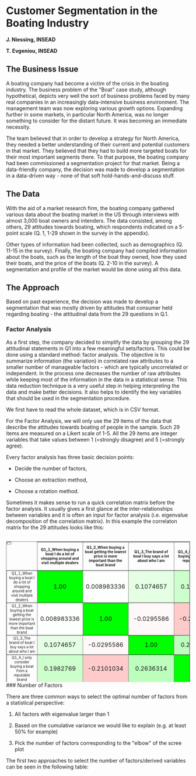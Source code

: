 <link rel="stylesheet" href="http://netdna.bootstrapcdn.com/bootstrap/3.0.3/css/bootstrap.min.css">
<style type="text/css"> body {padding: 10px 30px 10px 30px;} table,th, td {text-align: center;}</style>
<style>
td.tableRow
{
text-align:center;
}
</style>


Customer Segmentation in the Boating Industry
========================================================

**J. Niessing, INSEAD**

**T. Evgeniou, INSEAD**


The Business Issue
---------------------------------------------------------

A boating company had become a victim of the crisis in the boating industry. The business problem of the "Boat" case study, although hypothetical, depicts very well the sort of business problems faced by many real companies in an increasingly data-intensive business environment. The management team was now exploring various growth options. Expanding further in some markets, in particular North America, was no longer something to consider for the distant future. It was becoming an immediate necessity. 

The team believed that in order to develop a strategy for North America, they needed a better understanding of their current and potential customers in that market. They believed that they had to build more targeted boats for their most important segments there. To that purpose, the boating company had been commissioned a segmentation project for that market. Being a data-friendly company, the decision was made to develop a segmentation in a data-driven way - none of that soft hold-hands-and-discuss stuff. 


The Data
--------------------------------------------

With the aid of a market research firm, the boating company gathered various data about the boating market in the US through interviews with almost 3,000 boat owners and intenders. The data consisted, among others, 29 attitudes towards boating, which respondents indicated on a 5-point scale (Q. 1, 1-29 shown in the survey in the appendix).

Other types of information had been collected, such as demographics (Q. 11-15 in the survey). Finally, the boating company had compiled information about the boats, such as the length of the boat they owned, how they used their boats, and the price of the boats (Q. 2-10 in the survey). A segmentation and profile of the market would be done using all this data. 

The Approach
--------------------------------------------

Based on past experience, the decision was made to develop a segmentation that was mostly driven by attitudes that consumer held regarding boating - the attitudinal data from the 29 questions in Q.1.

### Factor Analysis

As a first step, the company decided to simplify the data by grouping the 29 attitudinal statements in Q1 into a few meaningful sets/factors. This could be done using a standard method: factor analysis. The objective is to summarize information (the variation) in correlated raw attributes to a smaller number of manageable factors - which are typically uncorrelated or independent. In the process one decreases the number of raw attributes while keeping most of the information in the data in a statistical sense. This data reduction technique is a very useful step in helping interpreting the data and make better decisions. It also helps to identify the key variables that should be used in the segmentation procedure. 

We first have to read the whole dataset, which is in CSV format.

For the Factor Analysis, we will only use the 29 items of the data that describe the attitudes towards boating of people in the sample. Such 29 items are measured on a Likert scale of 1-5. All the 29 items are integer variables that take values between 1 (=strongly disagree) and 5 (=strongly agree).

Every factor analysis has three basic decision points:  

- Decide the number of factors, 

- Choose an extraction method, 

- Choose a rotation method.  


Sometimes it makes sense to run a quick correlation matrix before the factor analysis. It usually gives a first glance at the inter-relationships between variables and it is often an input for factor analysis (i.e. eigenvalue decomposition of the correlation matrix). In this example the correlaton matrix for the 29 attitudes looks like this: 

<style>
.wrapper{


width: 100%;

overflow-x: scroll;

}
.wrapper1{

height:400px;
overflow-y: scroll;
}
th.wrapper{
display:block;
}

</style>




<div class="wrapper wrapper1 th.display">

<table border="1" class="data table table-bordered table-condensed">
  <thead class="thead" style="font-size:10px;">
    <tr>
      <th style="position:fixed;"></th>
      <th>Q1_1_When buying a boat  I do a lot of shopping around and visit multiple dealers</th>
      <th>Q1_2_When buying a boat  getting the lowest price is more important than the boat brand</th>
      <th>Q1_3_The brand of boat I buy says a lot about who I am</th>
      <th>Q1_4_I only consider buying a boat from a reputable brand</th>
      <th>Q1_5_I am willing to pay a premium for a brand with a reputation for high quality</th>
      <th>Q1_6_Owning a boat is a way of rewarding myself for my hard work</th>
      <th>Q1_7_Owning a boat gives me a sense of achievement</th>
      <th>Q1_8_When buying a boat  functionality is more important than style</th>
      <th>Q1_9_I see my boat as a status symbol</th>
      <th>Q1_10_When buying a boat  I rely more on expert opinion than my own  e g  consumer reports  salespeople </th>
      <th>Q1_11_I tend to perform minor boat repairs and maintenance on my own</th>
      <th>Q1_12_When it comes to boating  I tend to prefer a basic boat with little to no frills</th>
      <th>Q1_13_When buying a boat  I tend to buy the latest and greatest</th>
      <th>Q1_14_When buying accessories for my boat  I tend to buy the latest and greatest</th>
      <th>Q1_15_I am serious about the technology on my boat</th>
      <th>Q1_16_People tend to come to me for advice about boating</th>
      <th>Q1_17_I consider myself more knowledgeable about boating than the rest of my boating peers</th>
      <th>Q1_18_Boating gives me a feeling of adventure</th>
      <th>Q1_19_Boating allows me to experience nature</th>
      <th>Q1_20_When not on my boat  I often find myself doing boating related activities</th>
      <th>Q1_21_Boating helps me escape from everyday life and relax</th>
      <th>Q1_22_Boating helps me stay active</th>
      <th>Q1_23_Boating allows me to excel in the sports that I am passionate about   e g  fishing  racing  water sports </th>
      <th>Q1_24_Boating gives me an outlet to socialize with family and or friends</th>
      <th>Q1_25_Being in charge of my boat is very important to me</th>
      <th>Q1_26_Having a powerful boat is what is most important to me</th>
      <th>Q1_27_Boating is the number one thing I do with my spare time</th>
      <th>Q1_28_Boating is my true passion in life</th>
      <th>Q1_29_Boating is one of many things I do in my spare time</th>
    </tr>
  </thead>
  <tbody>
    <tr>
      <td align="center" style="font-size:10px;">Q1_1_When buying a boat  I do a lot of shopping around and visit multiple dealers</td>
      <td align="right" style="background-color: rgb(0,255,0)">1.00</td>
      <td align="right" style="background-color: rgb(253,255,253)">0.008983336</td>
      <td align="right" style="background-color: rgb(228,255,228)">0.1074657</td>
      <td align="right" style="background-color: rgb(205,255,205)">0.1982769</td>
      <td align="right" style="background-color: rgb(209,255,209)">0.1835384</td>
      <td align="right" style="background-color: rgb(187,255,187)">0.2677592</td>
      <td align="right" style="background-color: rgb(208,255,208)">0.1846069</td>
      <td align="right" style="background-color: rgb(233,255,233)">0.08861377</td>
      <td align="right" style="background-color: rgb(236,255,236)">0.07780153</td>
      <td align="right" style="background-color: rgb(228,255,228)">0.1071152</td>
      <td align="right" style="background-color: rgb(218,255,218)">0.1448968</td>
      <td align="right" style="background-color: rgb(255,242,242)">-0.05305449</td>
      <td align="right" style="background-color: rgb(224,255,224)">0.1225231</td>
      <td align="right" style="background-color: rgb(210,255,210)">0.1785</td>
      <td align="right" style="background-color: rgb(189,255,189)">0.2610791</td>
      <td align="right" style="background-color: rgb(215,255,215)">0.1571813</td>
      <td align="right" style="background-color: rgb(218,255,218)">0.1478382</td>
      <td align="right" style="background-color: rgb(191,255,191)">0.2532779</td>
      <td align="right" style="background-color: rgb(185,255,185)">0.2739737</td>
      <td align="right" style="background-color: rgb(206,255,206)">0.1941126</td>
      <td align="right" style="background-color: rgb(195,255,195)">0.2352835</td>
      <td align="right" style="background-color: rgb(196,255,196)">0.2314947</td>
      <td align="right" style="background-color: rgb(207,255,207)">0.1875854</td>
      <td align="right" style="background-color: rgb(202,255,202)">0.2091071</td>
      <td align="right" style="background-color: rgb(197,255,197)">0.2270835</td>
      <td align="right" style="background-color: rgb(229,255,229)">0.1037838</td>
      <td align="right" style="background-color: rgb(223,255,223)">0.1268492</td>
      <td align="right" style="background-color: rgb(210,255,210)">0.1760324</td>
      <td align="right" style="background-color: rgb(204,255,204)">0.2016025</td>
    </tr>
    <tr>
      <td align="center" style="font-size:10px;">Q1_2_When buying a boat  getting the lowest price is more important than the boat brand</td>
      <td align="right" style="background-color: rgb(253,255,253)">0.008983336</td>
      <td align="right" style="background-color: rgb(0,255,0)">1.00</td>
      <td align="right" style="background-color: rgb(255,248,248)">-0.0295586</td>
      <td align="right" style="background-color: rgb(255,202,202)">-0.2101034</td>
      <td align="right" style="background-color: rgb(255,203,203)">-0.2058222</td>
      <td align="right" style="background-color: rgb(255,246,246)">-0.03726964</td>
      <td align="right" style="background-color: rgb(250,255,250)">0.02025272</td>
      <td align="right" style="background-color: rgb(205,255,205)">0.196743</td>
      <td align="right" style="background-color: rgb(233,255,233)">0.08721974</td>
      <td align="right" style="background-color: rgb(215,255,215)">0.1582789</td>
      <td align="right" style="background-color: rgb(245,255,245)">0.04284929</td>
      <td align="right" style="background-color: rgb(161,255,161)">0.3702303</td>
      <td align="right" style="background-color: rgb(254,255,254)">0.006216449</td>
      <td align="right" style="background-color: rgb(255,248,248)">-0.03047899</td>
      <td align="right" style="background-color: rgb(255,236,236)">-0.07768844</td>
      <td align="right" style="background-color: rgb(255,252,252)">-0.01528283</td>
      <td align="right" style="background-color: rgb(246,255,246)">0.03891559</td>
      <td align="right" style="background-color: rgb(255,246,246)">-0.0377051</td>
      <td align="right" style="background-color: rgb(255,246,246)">-0.03631476</td>
      <td align="right" style="background-color: rgb(242,255,242)">0.05335306</td>
      <td align="right" style="background-color: rgb(255,230,230)">-0.09945353</td>
      <td align="right" style="background-color: rgb(255,236,236)">-0.07644686</td>
      <td align="right" style="background-color: rgb(255,255,255)">0.002846742</td>
      <td align="right" style="background-color: rgb(255,236,236)">-0.07550207</td>
      <td align="right" style="background-color: rgb(253,255,253)">0.008885516</td>
      <td align="right" style="background-color: rgb(237,255,237)">0.0737951</td>
      <td align="right" style="background-color: rgb(244,255,244)">0.04546034</td>
      <td align="right" style="background-color: rgb(251,255,251)">0.01601573</td>
      <td align="right" style="background-color: rgb(255,248,248)">-0.02895487</td>
    </tr>
    <tr>
      <td align="center" style="font-size:10px;">Q1_3_The brand of boat I buy says a lot about who I am</td>
      <td align="right" style="background-color: rgb(228,255,228)">0.1074657</td>
      <td align="right" style="background-color: rgb(255,248,248)">-0.0295586</td>
      <td align="right" style="background-color: rgb(0,255,0)">1.00</td>
      <td align="right" style="background-color: rgb(188,255,188)">0.2636314</td>
      <td align="right" style="background-color: rgb(153,255,153)">0.3996899</td>
      <td align="right" style="background-color: rgb(168,255,168)">0.3400978</td>
      <td align="right" style="background-color: rgb(142,255,142)">0.443638</td>
      <td align="right" style="background-color: rgb(255,242,242)">-0.05102428</td>
      <td align="right" style="background-color: rgb(107,255,107)">0.578913</td>
      <td align="right" style="background-color: rgb(221,255,221)">0.1356028</td>
      <td align="right" style="background-color: rgb(231,255,231)">0.09649344</td>
      <td align="right" style="background-color: rgb(255,233,233)">-0.08892755</td>
      <td align="right" style="background-color: rgb(131,255,131)">0.4845101</td>
      <td align="right" style="background-color: rgb(137,255,137)">0.4615334</td>
      <td align="right" style="background-color: rgb(159,255,159)">0.3762223</td>
      <td align="right" style="background-color: rgb(156,255,156)">0.3871884</td>
      <td align="right" style="background-color: rgb(158,255,158)">0.3790491</td>
      <td align="right" style="background-color: rgb(195,255,195)">0.2379419</td>
      <td align="right" style="background-color: rgb(219,255,219)">0.1413975</td>
      <td align="right" style="background-color: rgb(157,255,157)">0.3855504</td>
      <td align="right" style="background-color: rgb(209,255,209)">0.1819674</td>
      <td align="right" style="background-color: rgb(183,255,183)">0.281364</td>
      <td align="right" style="background-color: rgb(169,255,169)">0.3395666</td>
      <td align="right" style="background-color: rgb(197,255,197)">0.2276743</td>
      <td align="right" style="background-color: rgb(164,255,164)">0.3580322</td>
      <td align="right" style="background-color: rgb(135,255,135)">0.4710066</td>
      <td align="right" style="background-color: rgb(153,255,153)">0.4008411</td>
      <td align="right" style="background-color: rgb(147,255,147)">0.4252522</td>
      <td align="right" style="background-color: rgb(213,255,213)">0.1659069</td>
    </tr>
    <tr>
      <td align="center" style="font-size:10px;">Q1_4_I only consider buying a boat from a reputable brand</td>
      <td align="right" style="background-color: rgb(205,255,205)">0.1982769</td>
      <td align="right" style="background-color: rgb(255,202,202)">-0.2101034</td>
      <td align="right" style="background-color: rgb(188,255,188)">0.2636314</td>
      <td align="right" style="background-color: rgb(0,255,0)">1.00</td>
      <td align="right" style="background-color: rgb(162,255,162)">0.3666674</td>
      <td align="right" style="background-color: rgb(204,255,204)">0.2015499</td>
      <td align="right" style="background-color: rgb(211,255,211)">0.1753396</td>
      <td align="right" style="background-color: rgb(255,255,255)">0.003763867</td>
      <td align="right" style="background-color: rgb(213,255,213)">0.1676266</td>
      <td align="right" style="background-color: rgb(230,255,230)">0.1000801</td>
      <td align="right" style="background-color: rgb(240,255,240)">0.05880257</td>
      <td align="right" style="background-color: rgb(255,215,215)">-0.1598127</td>
      <td align="right" style="background-color: rgb(186,255,186)">0.2726845</td>
      <td align="right" style="background-color: rgb(180,255,180)">0.2941087</td>
      <td align="right" style="background-color: rgb(180,255,180)">0.2961264</td>
      <td align="right" style="background-color: rgb(209,255,209)">0.1820797</td>
      <td align="right" style="background-color: rgb(211,255,211)">0.1748554</td>
      <td align="right" style="background-color: rgb(208,255,208)">0.1845094</td>
      <td align="right" style="background-color: rgb(208,255,208)">0.1854829</td>
      <td align="right" style="background-color: rgb(209,255,209)">0.1832706</td>
      <td align="right" style="background-color: rgb(209,255,209)">0.1830434</td>
      <td align="right" style="background-color: rgb(196,255,196)">0.2335025</td>
      <td align="right" style="background-color: rgb(213,255,213)">0.1642283</td>
      <td align="right" style="background-color: rgb(197,255,197)">0.2291016</td>
      <td align="right" style="background-color: rgb(200,255,200)">0.2180119</td>
      <td align="right" style="background-color: rgb(206,255,206)">0.1922681</td>
      <td align="right" style="background-color: rgb(213,255,213)">0.1650017</td>
      <td align="right" style="background-color: rgb(201,255,201)">0.2124064</td>
      <td align="right" style="background-color: rgb(208,255,208)">0.1865064</td>
    </tr>
    <tr>
      <td align="center" style="font-size:10px;">Q1_5_I am willing to pay a premium for a brand with a reputation for high quality</td>
      <td align="right" style="background-color: rgb(209,255,209)">0.1835384</td>
      <td align="right" style="background-color: rgb(255,203,203)">-0.2058222</td>
      <td align="right" style="background-color: rgb(153,255,153)">0.3996899</td>
      <td align="right" style="background-color: rgb(162,255,162)">0.3666674</td>
      <td align="right" style="background-color: rgb(0,255,0)">1.00</td>
      <td align="right" style="background-color: rgb(181,255,181)">0.2929145</td>
      <td align="right" style="background-color: rgb(182,255,182)">0.2854438</td>
      <td align="right" style="background-color: rgb(255,247,247)">-0.03321855</td>
      <td align="right" style="background-color: rgb(171,255,171)">0.3286888</td>
      <td align="right" style="background-color: rgb(221,255,221)">0.135732</td>
      <td align="right" style="background-color: rgb(238,255,238)">0.06922647</td>
      <td align="right" style="background-color: rgb(255,211,211)">-0.172454</td>
      <td align="right" style="background-color: rgb(140,255,140)">0.4503552</td>
      <td align="right" style="background-color: rgb(138,255,138)">0.4599086</td>
      <td align="right" style="background-color: rgb(149,255,149)">0.4176032</td>
      <td align="right" style="background-color: rgb(165,255,165)">0.3552757</td>
      <td align="right" style="background-color: rgb(174,255,174)">0.3183953</td>
      <td align="right" style="background-color: rgb(196,255,196)">0.2341611</td>
      <td align="right" style="background-color: rgb(208,255,208)">0.1842438</td>
      <td align="right" style="background-color: rgb(173,255,173)">0.322899</td>
      <td align="right" style="background-color: rgb(208,255,208)">0.1872704</td>
      <td align="right" style="background-color: rgb(185,255,185)">0.2737216</td>
      <td align="right" style="background-color: rgb(180,255,180)">0.2934292</td>
      <td align="right" style="background-color: rgb(192,255,192)">0.249245</td>
      <td align="right" style="background-color: rgb(181,255,181)">0.2902679</td>
      <td align="right" style="background-color: rgb(169,255,169)">0.3372278</td>
      <td align="right" style="background-color: rgb(180,255,180)">0.2940066</td>
      <td align="right" style="background-color: rgb(172,255,172)">0.3250107</td>
      <td align="right" style="background-color: rgb(210,255,210)">0.1778252</td>
    </tr>
    <tr>
      <td align="center" style="font-size:10px;">Q1_6_Owning a boat is a way of rewarding myself for my hard work</td>
      <td align="right" style="background-color: rgb(187,255,187)">0.2677592</td>
      <td align="right" style="background-color: rgb(255,246,246)">-0.03726964</td>
      <td align="right" style="background-color: rgb(168,255,168)">0.3400978</td>
      <td align="right" style="background-color: rgb(204,255,204)">0.2015499</td>
      <td align="right" style="background-color: rgb(181,255,181)">0.2929145</td>
      <td align="right" style="background-color: rgb(0,255,0)">1.00</td>
      <td align="right" style="background-color: rgb(116,255,116)">0.5459713</td>
      <td align="right" style="background-color: rgb(245,255,245)">0.04035715</td>
      <td align="right" style="background-color: rgb(166,255,166)">0.3489418</td>
      <td align="right" style="background-color: rgb(224,255,224)">0.1245463</td>
      <td align="right" style="background-color: rgb(218,255,218)">0.1461497</td>
      <td align="right" style="background-color: rgb(255,226,226)">-0.1154492</td>
      <td align="right" style="background-color: rgb(182,255,182)">0.2856959</td>
      <td align="right" style="background-color: rgb(175,255,175)">0.3137982</td>
      <td align="right" style="background-color: rgb(175,255,175)">0.314295</td>
      <td align="right" style="background-color: rgb(186,255,186)">0.2717595</td>
      <td align="right" style="background-color: rgb(195,255,195)">0.2361925</td>
      <td align="right" style="background-color: rgb(143,255,143)">0.4375378</td>
      <td align="right" style="background-color: rgb(164,255,164)">0.35552</td>
      <td align="right" style="background-color: rgb(165,255,165)">0.3540081</td>
      <td align="right" style="background-color: rgb(147,255,147)">0.4242353</td>
      <td align="right" style="background-color: rgb(151,255,151)">0.4088023</td>
      <td align="right" style="background-color: rgb(174,255,174)">0.3179028</td>
      <td align="right" style="background-color: rgb(162,255,162)">0.366991</td>
      <td align="right" style="background-color: rgb(148,255,148)">0.4200361</td>
      <td align="right" style="background-color: rgb(177,255,177)">0.3073585</td>
      <td align="right" style="background-color: rgb(167,255,167)">0.3446675</td>
      <td align="right" style="background-color: rgb(155,255,155)">0.3924007</td>
      <td align="right" style="background-color: rgb(186,255,186)">0.2714557</td>
    </tr>
    <tr>
      <td align="center" style="font-size:10px;">Q1_7_Owning a boat gives me a sense of achievement</td>
      <td align="right" style="background-color: rgb(208,255,208)">0.1846069</td>
      <td align="right" style="background-color: rgb(250,255,250)">0.02025272</td>
      <td align="right" style="background-color: rgb(142,255,142)">0.443638</td>
      <td align="right" style="background-color: rgb(211,255,211)">0.1753396</td>
      <td align="right" style="background-color: rgb(182,255,182)">0.2854438</td>
      <td align="right" style="background-color: rgb(116,255,116)">0.5459713</td>
      <td align="right" style="background-color: rgb(0,255,0)">1.00</td>
      <td align="right" style="background-color: rgb(255,254,254)">-0.005650749</td>
      <td align="right" style="background-color: rgb(130,255,130)">0.4907995</td>
      <td align="right" style="background-color: rgb(224,255,224)">0.1216784</td>
      <td align="right" style="background-color: rgb(226,255,226)">0.1151871</td>
      <td align="right" style="background-color: rgb(255,228,228)">-0.109083</td>
      <td align="right" style="background-color: rgb(166,255,166)">0.3489323</td>
      <td align="right" style="background-color: rgb(163,255,163)">0.3619325</td>
      <td align="right" style="background-color: rgb(167,255,167)">0.3448759</td>
      <td align="right" style="background-color: rgb(176,255,176)">0.309052</td>
      <td align="right" style="background-color: rgb(182,255,182)">0.2852205</td>
      <td align="right" style="background-color: rgb(153,255,153)">0.4009004</td>
      <td align="right" style="background-color: rgb(183,255,183)">0.2815365</td>
      <td align="right" style="background-color: rgb(163,255,163)">0.363264</td>
      <td align="right" style="background-color: rgb(172,255,172)">0.3273714</td>
      <td align="right" style="background-color: rgb(156,255,156)">0.3901573</td>
      <td align="right" style="background-color: rgb(178,255,178)">0.3044174</td>
      <td align="right" style="background-color: rgb(170,255,170)">0.3327883</td>
      <td align="right" style="background-color: rgb(148,255,148)">0.4194157</td>
      <td align="right" style="background-color: rgb(157,255,157)">0.3864856</td>
      <td align="right" style="background-color: rgb(161,255,161)">0.370631</td>
      <td align="right" style="background-color: rgb(153,255,153)">0.3993589</td>
      <td align="right" style="background-color: rgb(194,255,194)">0.2405801</td>
    </tr>
    <tr>
      <td align="center" style="font-size:10px;">Q1_8_When buying a boat  functionality is more important than style</td>
      <td align="right" style="background-color: rgb(233,255,233)">0.08861377</td>
      <td align="right" style="background-color: rgb(205,255,205)">0.196743</td>
      <td align="right" style="background-color: rgb(255,242,242)">-0.05102428</td>
      <td align="right" style="background-color: rgb(255,255,255)">0.003763867</td>
      <td align="right" style="background-color: rgb(255,247,247)">-0.03321855</td>
      <td align="right" style="background-color: rgb(245,255,245)">0.04035715</td>
      <td align="right" style="background-color: rgb(255,254,254)">-0.005650749</td>
      <td align="right" style="background-color: rgb(0,255,0)">1.00</td>
      <td align="right" style="background-color: rgb(255,232,232)">-0.09187996</td>
      <td align="right" style="background-color: rgb(234,255,234)">0.08512243</td>
      <td align="right" style="background-color: rgb(219,255,219)">0.142578</td>
      <td align="right" style="background-color: rgb(195,255,195)">0.2353861</td>
      <td align="right" style="background-color: rgb(255,243,243)">-0.04788385</td>
      <td align="right" style="background-color: rgb(255,250,250)">-0.02173115</td>
      <td align="right" style="background-color: rgb(240,255,240)">0.06131853</td>
      <td align="right" style="background-color: rgb(250,255,250)">0.02284145</td>
      <td align="right" style="background-color: rgb(243,255,243)">0.04813343</td>
      <td align="right" style="background-color: rgb(237,255,237)">0.07380629</td>
      <td align="right" style="background-color: rgb(231,255,231)">0.09497647</td>
      <td align="right" style="background-color: rgb(244,255,244)">0.04331111</td>
      <td align="right" style="background-color: rgb(239,255,239)">0.06314187</td>
      <td align="right" style="background-color: rgb(242,255,242)">0.05411788</td>
      <td align="right" style="background-color: rgb(230,255,230)">0.09931021</td>
      <td align="right" style="background-color: rgb(251,255,251)">0.01860354</td>
      <td align="right" style="background-color: rgb(230,255,230)">0.09905621</td>
      <td align="right" style="background-color: rgb(255,244,244)">-0.04453738</td>
      <td align="right" style="background-color: rgb(248,255,248)">0.02919826</td>
      <td align="right" style="background-color: rgb(244,255,244)">0.04578701</td>
      <td align="right" style="background-color: rgb(231,255,231)">0.09731618</td>
    </tr>
    <tr>
      <td align="center" style="font-size:10px;">Q1_9_I see my boat as a status symbol</td>
      <td align="right" style="background-color: rgb(236,255,236)">0.07780153</td>
      <td align="right" style="background-color: rgb(233,255,233)">0.08721974</td>
      <td align="right" style="background-color: rgb(107,255,107)">0.578913</td>
      <td align="right" style="background-color: rgb(213,255,213)">0.1676266</td>
      <td align="right" style="background-color: rgb(171,255,171)">0.3286888</td>
      <td align="right" style="background-color: rgb(166,255,166)">0.3489418</td>
      <td align="right" style="background-color: rgb(130,255,130)">0.4907995</td>
      <td align="right" style="background-color: rgb(255,232,232)">-0.09187996</td>
      <td align="right" style="background-color: rgb(0,255,0)">1.00</td>
      <td align="right" style="background-color: rgb(219,255,219)">0.1430428</td>
      <td align="right" style="background-color: rgb(240,255,240)">0.05986664</td>
      <td align="right" style="background-color: rgb(255,244,244)">-0.04385902</td>
      <td align="right" style="background-color: rgb(133,255,133)">0.4801163</td>
      <td align="right" style="background-color: rgb(146,255,146)">0.4267455</td>
      <td align="right" style="background-color: rgb(170,255,170)">0.3327023</td>
      <td align="right" style="background-color: rgb(156,255,156)">0.389195</td>
      <td align="right" style="background-color: rgb(162,255,162)">0.3656044</td>
      <td align="right" style="background-color: rgb(200,255,200)">0.218012</td>
      <td align="right" style="background-color: rgb(236,255,236)">0.07439851</td>
      <td align="right" style="background-color: rgb(162,255,162)">0.3659377</td>
      <td align="right" style="background-color: rgb(219,255,219)">0.1435208</td>
      <td align="right" style="background-color: rgb(196,255,196)">0.232465</td>
      <td align="right" style="background-color: rgb(182,255,182)">0.2886866</td>
      <td align="right" style="background-color: rgb(197,255,197)">0.2304275</td>
      <td align="right" style="background-color: rgb(174,255,174)">0.3190602</td>
      <td align="right" style="background-color: rgb(127,255,127)">0.5026779</td>
      <td align="right" style="background-color: rgb(153,255,153)">0.3996665</td>
      <td align="right" style="background-color: rgb(152,255,152)">0.40248</td>
      <td align="right" style="background-color: rgb(226,255,226)">0.1146627</td>
    </tr>
    <tr>
      <td align="center" style="font-size:10px;">Q1_10_When buying a boat  I rely more on expert opinion than my own  e g  consumer reports  salespeople </td>
      <td align="right" style="background-color: rgb(228,255,228)">0.1071152</td>
      <td align="right" style="background-color: rgb(215,255,215)">0.1582789</td>
      <td align="right" style="background-color: rgb(221,255,221)">0.1356028</td>
      <td align="right" style="background-color: rgb(230,255,230)">0.1000801</td>
      <td align="right" style="background-color: rgb(221,255,221)">0.135732</td>
      <td align="right" style="background-color: rgb(224,255,224)">0.1245463</td>
      <td align="right" style="background-color: rgb(224,255,224)">0.1216784</td>
      <td align="right" style="background-color: rgb(234,255,234)">0.08512243</td>
      <td align="right" style="background-color: rgb(219,255,219)">0.1430428</td>
      <td align="right" style="background-color: rgb(0,255,0)">1.00</td>
      <td align="right" style="background-color: rgb(255,233,233)">-0.08855422</td>
      <td align="right" style="background-color: rgb(224,255,224)">0.1223091</td>
      <td align="right" style="background-color: rgb(214,255,214)">0.1614156</td>
      <td align="right" style="background-color: rgb(229,255,229)">0.1051007</td>
      <td align="right" style="background-color: rgb(227,255,227)">0.1111225</td>
      <td align="right" style="background-color: rgb(255,248,248)">-0.03011578</td>
      <td align="right" style="background-color: rgb(255,248,248)">-0.02844251</td>
      <td align="right" style="background-color: rgb(220,255,220)">0.1406122</td>
      <td align="right" style="background-color: rgb(231,255,231)">0.09458814</td>
      <td align="right" style="background-color: rgb(231,255,231)">0.09627565</td>
      <td align="right" style="background-color: rgb(236,255,236)">0.07687198</td>
      <td align="right" style="background-color: rgb(232,255,232)">0.09113168</td>
      <td align="right" style="background-color: rgb(238,255,238)">0.06954759</td>
      <td align="right" style="background-color: rgb(222,255,222)">0.131241</td>
      <td align="right" style="background-color: rgb(236,255,236)">0.07601007</td>
      <td align="right" style="background-color: rgb(221,255,221)">0.1348247</td>
      <td align="right" style="background-color: rgb(236,255,236)">0.07710982</td>
      <td align="right" style="background-color: rgb(238,255,238)">0.06921813</td>
      <td align="right" style="background-color: rgb(242,255,242)">0.05107339</td>
    </tr>
    <tr>
      <td align="center" style="font-size:10px;">Q1_11_I tend to perform minor boat repairs and maintenance on my own</td>
      <td align="right" style="background-color: rgb(218,255,218)">0.1448968</td>
      <td align="right" style="background-color: rgb(245,255,245)">0.04284929</td>
      <td align="right" style="background-color: rgb(231,255,231)">0.09649344</td>
      <td align="right" style="background-color: rgb(240,255,240)">0.05880257</td>
      <td align="right" style="background-color: rgb(238,255,238)">0.06922647</td>
      <td align="right" style="background-color: rgb(218,255,218)">0.1461497</td>
      <td align="right" style="background-color: rgb(226,255,226)">0.1151871</td>
      <td align="right" style="background-color: rgb(219,255,219)">0.142578</td>
      <td align="right" style="background-color: rgb(240,255,240)">0.05986664</td>
      <td align="right" style="background-color: rgb(255,233,233)">-0.08855422</td>
      <td align="right" style="background-color: rgb(0,255,0)">1.00</td>
      <td align="right" style="background-color: rgb(233,255,233)">0.08747504</td>
      <td align="right" style="background-color: rgb(235,255,235)">0.07991006</td>
      <td align="right" style="background-color: rgb(221,255,221)">0.1345263</td>
      <td align="right" style="background-color: rgb(203,255,203)">0.2049692</td>
      <td align="right" style="background-color: rgb(174,255,174)">0.3192129</td>
      <td align="right" style="background-color: rgb(177,255,177)">0.3079996</td>
      <td align="right" style="background-color: rgb(227,255,227)">0.1119335</td>
      <td align="right" style="background-color: rgb(224,255,224)">0.1233462</td>
      <td align="right" style="background-color: rgb(192,255,192)">0.2499986</td>
      <td align="right" style="background-color: rgb(222,255,222)">0.1291384</td>
      <td align="right" style="background-color: rgb(212,255,212)">0.1700732</td>
      <td align="right" style="background-color: rgb(206,255,206)">0.1920789</td>
      <td align="right" style="background-color: rgb(236,255,236)">0.07730115</td>
      <td align="right" style="background-color: rgb(192,255,192)">0.2488671</td>
      <td align="right" style="background-color: rgb(231,255,231)">0.09385587</td>
      <td align="right" style="background-color: rgb(215,255,215)">0.1570309</td>
      <td align="right" style="background-color: rgb(209,255,209)">0.1829313</td>
      <td align="right" style="background-color: rgb(213,255,213)">0.1659397</td>
    </tr>
    <tr>
      <td align="center" style="font-size:10px;">Q1_12_When it comes to boating  I tend to prefer a basic boat with little to no frills</td>
      <td align="right" style="background-color: rgb(255,242,242)">-0.05305449</td>
      <td align="right" style="background-color: rgb(161,255,161)">0.3702303</td>
      <td align="right" style="background-color: rgb(255,233,233)">-0.08892755</td>
      <td align="right" style="background-color: rgb(255,215,215)">-0.1598127</td>
      <td align="right" style="background-color: rgb(255,211,211)">-0.172454</td>
      <td align="right" style="background-color: rgb(255,226,226)">-0.1154492</td>
      <td align="right" style="background-color: rgb(255,228,228)">-0.109083</td>
      <td align="right" style="background-color: rgb(195,255,195)">0.2353861</td>
      <td align="right" style="background-color: rgb(255,244,244)">-0.04385902</td>
      <td align="right" style="background-color: rgb(224,255,224)">0.1223091</td>
      <td align="right" style="background-color: rgb(233,255,233)">0.08747504</td>
      <td align="right" style="background-color: rgb(0,255,0)">1.00</td>
      <td align="right" style="background-color: rgb(255,227,227)">-0.1131149</td>
      <td align="right" style="background-color: rgb(255,213,213)">-0.1652464</td>
      <td align="right" style="background-color: rgb(255,213,213)">-0.1676933</td>
      <td align="right" style="background-color: rgb(255,250,250)">-0.02315599</td>
      <td align="right" style="background-color: rgb(251,255,251)">0.01641069</td>
      <td align="right" style="background-color: rgb(255,225,225)">-0.1193673</td>
      <td align="right" style="background-color: rgb(255,232,232)">-0.09364463</td>
      <td align="right" style="background-color: rgb(253,255,253)">0.008689379</td>
      <td align="right" style="background-color: rgb(255,212,212)">-0.1682108</td>
      <td align="right" style="background-color: rgb(255,226,226)">-0.1143665</td>
      <td align="right" style="background-color: rgb(255,247,247)">-0.03204645</td>
      <td align="right" style="background-color: rgb(255,212,212)">-0.1692707</td>
      <td align="right" style="background-color: rgb(255,241,241)">-0.05469794</td>
      <td align="right" style="background-color: rgb(255,239,239)">-0.06385817</td>
      <td align="right" style="background-color: rgb(255,255,255)">0.002133147</td>
      <td align="right" style="background-color: rgb(255,253,253)">-0.009516218</td>
      <td align="right" style="background-color: rgb(255,246,246)">-0.03548626</td>
    </tr>
    <tr>
      <td align="center" style="font-size:10px;">Q1_13_When buying a boat  I tend to buy the latest and greatest</td>
      <td align="right" style="background-color: rgb(224,255,224)">0.1225231</td>
      <td align="right" style="background-color: rgb(254,255,254)">0.006216449</td>
      <td align="right" style="background-color: rgb(131,255,131)">0.4845101</td>
      <td align="right" style="background-color: rgb(186,255,186)">0.2726845</td>
      <td align="right" style="background-color: rgb(140,255,140)">0.4503552</td>
      <td align="right" style="background-color: rgb(182,255,182)">0.2856959</td>
      <td align="right" style="background-color: rgb(166,255,166)">0.3489323</td>
      <td align="right" style="background-color: rgb(255,243,243)">-0.04788385</td>
      <td align="right" style="background-color: rgb(133,255,133)">0.4801163</td>
      <td align="right" style="background-color: rgb(214,255,214)">0.1614156</td>
      <td align="right" style="background-color: rgb(235,255,235)">0.07991006</td>
      <td align="right" style="background-color: rgb(255,227,227)">-0.1131149</td>
      <td align="right" style="background-color: rgb(0,255,0)">1.00</td>
      <td align="right" style="background-color: rgb(92,255,92)">0.638152</td>
      <td align="right" style="background-color: rgb(138,255,138)">0.4576596</td>
      <td align="right" style="background-color: rgb(146,255,146)">0.4270921</td>
      <td align="right" style="background-color: rgb(146,255,146)">0.4258769</td>
      <td align="right" style="background-color: rgb(203,255,203)">0.2035355</td>
      <td align="right" style="background-color: rgb(227,255,227)">0.1110694</td>
      <td align="right" style="background-color: rgb(156,255,156)">0.386806</td>
      <td align="right" style="background-color: rgb(221,255,221)">0.1354077</td>
      <td align="right" style="background-color: rgb(197,255,197)">0.2301104</td>
      <td align="right" style="background-color: rgb(174,255,174)">0.31869</td>
      <td align="right" style="background-color: rgb(205,255,205)">0.1963388</td>
      <td align="right" style="background-color: rgb(173,255,173)">0.3234327</td>
      <td align="right" style="background-color: rgb(132,255,132)">0.4809972</td>
      <td align="right" style="background-color: rgb(154,255,154)">0.3981403</td>
      <td align="right" style="background-color: rgb(152,255,152)">0.4040972</td>
      <td align="right" style="background-color: rgb(207,255,207)">0.19034</td>
    </tr>
    <tr>
      <td align="center" style="font-size:10px;">Q1_14_When buying accessories for my boat  I tend to buy the latest and greatest</td>
      <td align="right" style="background-color: rgb(210,255,210)">0.1785</td>
      <td align="right" style="background-color: rgb(255,248,248)">-0.03047899</td>
      <td align="right" style="background-color: rgb(137,255,137)">0.4615334</td>
      <td align="right" style="background-color: rgb(180,255,180)">0.2941087</td>
      <td align="right" style="background-color: rgb(138,255,138)">0.4599086</td>
      <td align="right" style="background-color: rgb(175,255,175)">0.3137982</td>
      <td align="right" style="background-color: rgb(163,255,163)">0.3619325</td>
      <td align="right" style="background-color: rgb(255,250,250)">-0.02173115</td>
      <td align="right" style="background-color: rgb(146,255,146)">0.4267455</td>
      <td align="right" style="background-color: rgb(229,255,229)">0.1051007</td>
      <td align="right" style="background-color: rgb(221,255,221)">0.1345263</td>
      <td align="right" style="background-color: rgb(255,213,213)">-0.1652464</td>
      <td align="right" style="background-color: rgb(92,255,92)">0.638152</td>
      <td align="right" style="background-color: rgb(0,255,0)">1.00</td>
      <td align="right" style="background-color: rgb(128,255,128)">0.499926</td>
      <td align="right" style="background-color: rgb(146,255,146)">0.4272475</td>
      <td align="right" style="background-color: rgb(154,255,154)">0.3976384</td>
      <td align="right" style="background-color: rgb(192,255,192)">0.2493042</td>
      <td align="right" style="background-color: rgb(210,255,210)">0.1773178</td>
      <td align="right" style="background-color: rgb(151,255,151)">0.4065287</td>
      <td align="right" style="background-color: rgb(202,255,202)">0.2082177</td>
      <td align="right" style="background-color: rgb(183,255,183)">0.2851539</td>
      <td align="right" style="background-color: rgb(164,255,164)">0.3564865</td>
      <td align="right" style="background-color: rgb(202,255,202)">0.2089843</td>
      <td align="right" style="background-color: rgb(165,255,165)">0.3532649</td>
      <td align="right" style="background-color: rgb(136,255,136)">0.4649381</td>
      <td align="right" style="background-color: rgb(155,255,155)">0.3933706</td>
      <td align="right" style="background-color: rgb(152,255,152)">0.4048601</td>
      <td align="right" style="background-color: rgb(202,255,202)">0.2109205</td>
    </tr>
    <tr>
      <td align="center" style="font-size:10px;">Q1_15_I am serious about the technology on my boat</td>
      <td align="right" style="background-color: rgb(189,255,189)">0.2610791</td>
      <td align="right" style="background-color: rgb(255,236,236)">-0.07768844</td>
      <td align="right" style="background-color: rgb(159,255,159)">0.3762223</td>
      <td align="right" style="background-color: rgb(180,255,180)">0.2961264</td>
      <td align="right" style="background-color: rgb(149,255,149)">0.4176032</td>
      <td align="right" style="background-color: rgb(175,255,175)">0.314295</td>
      <td align="right" style="background-color: rgb(167,255,167)">0.3448759</td>
      <td align="right" style="background-color: rgb(240,255,240)">0.06131853</td>
      <td align="right" style="background-color: rgb(170,255,170)">0.3327023</td>
      <td align="right" style="background-color: rgb(227,255,227)">0.1111225</td>
      <td align="right" style="background-color: rgb(203,255,203)">0.2049692</td>
      <td align="right" style="background-color: rgb(255,213,213)">-0.1676933</td>
      <td align="right" style="background-color: rgb(138,255,138)">0.4576596</td>
      <td align="right" style="background-color: rgb(128,255,128)">0.499926</td>
      <td align="right" style="background-color: rgb(0,255,0)">1.00</td>
      <td align="right" style="background-color: rgb(150,255,150)">0.4117403</td>
      <td align="right" style="background-color: rgb(155,255,155)">0.3943083</td>
      <td align="right" style="background-color: rgb(174,255,174)">0.3164233</td>
      <td align="right" style="background-color: rgb(188,255,188)">0.2634045</td>
      <td align="right" style="background-color: rgb(151,255,151)">0.4069517</td>
      <td align="right" style="background-color: rgb(202,255,202)">0.2100431</td>
      <td align="right" style="background-color: rgb(172,255,172)">0.3263548</td>
      <td align="right" style="background-color: rgb(165,255,165)">0.3529761</td>
      <td align="right" style="background-color: rgb(188,255,188)">0.2655171</td>
      <td align="right" style="background-color: rgb(146,255,146)">0.4280453</td>
      <td align="right" style="background-color: rgb(160,255,160)">0.3732072</td>
      <td align="right" style="background-color: rgb(166,255,166)">0.3503511</td>
      <td align="right" style="background-color: rgb(159,255,159)">0.3783582</td>
      <td align="right" style="background-color: rgb(193,255,193)">0.2449105</td>
    </tr>
    <tr>
      <td align="center" style="font-size:10px;">Q1_16_People tend to come to me for advice about boating</td>
      <td align="right" style="background-color: rgb(215,255,215)">0.1571813</td>
      <td align="right" style="background-color: rgb(255,252,252)">-0.01528283</td>
      <td align="right" style="background-color: rgb(156,255,156)">0.3871884</td>
      <td align="right" style="background-color: rgb(209,255,209)">0.1820797</td>
      <td align="right" style="background-color: rgb(165,255,165)">0.3552757</td>
      <td align="right" style="background-color: rgb(186,255,186)">0.2717595</td>
      <td align="right" style="background-color: rgb(176,255,176)">0.309052</td>
      <td align="right" style="background-color: rgb(250,255,250)">0.02284145</td>
      <td align="right" style="background-color: rgb(156,255,156)">0.389195</td>
      <td align="right" style="background-color: rgb(255,248,248)">-0.03011578</td>
      <td align="right" style="background-color: rgb(174,255,174)">0.3192129</td>
      <td align="right" style="background-color: rgb(255,250,250)">-0.02315599</td>
      <td align="right" style="background-color: rgb(146,255,146)">0.4270921</td>
      <td align="right" style="background-color: rgb(146,255,146)">0.4272475</td>
      <td align="right" style="background-color: rgb(150,255,150)">0.4117403</td>
      <td align="right" style="background-color: rgb(0,255,0)">1.00</td>
      <td align="right" style="background-color: rgb(94,255,94)">0.6314321</td>
      <td align="right" style="background-color: rgb(204,255,204)">0.202915</td>
      <td align="right" style="background-color: rgb(220,255,220)">0.1379903</td>
      <td align="right" style="background-color: rgb(122,255,122)">0.5215532</td>
      <td align="right" style="background-color: rgb(215,255,215)">0.1584056</td>
      <td align="right" style="background-color: rgb(179,255,179)">0.300045</td>
      <td align="right" style="background-color: rgb(153,255,153)">0.3996333</td>
      <td align="right" style="background-color: rgb(206,255,206)">0.1941001</td>
      <td align="right" style="background-color: rgb(157,255,157)">0.3857702</td>
      <td align="right" style="background-color: rgb(153,255,153)">0.4020004</td>
      <td align="right" style="background-color: rgb(134,255,134)">0.4758203</td>
      <td align="right" style="background-color: rgb(128,255,128)">0.4964176</td>
      <td align="right" style="background-color: rgb(204,255,204)">0.2019936</td>
    </tr>
    <tr>
      <td align="center" style="font-size:10px;">Q1_17_I consider myself more knowledgeable about boating than the rest of my boating peers</td>
      <td align="right" style="background-color: rgb(218,255,218)">0.1478382</td>
      <td align="right" style="background-color: rgb(246,255,246)">0.03891559</td>
      <td align="right" style="background-color: rgb(158,255,158)">0.3790491</td>
      <td align="right" style="background-color: rgb(211,255,211)">0.1748554</td>
      <td align="right" style="background-color: rgb(174,255,174)">0.3183953</td>
      <td align="right" style="background-color: rgb(195,255,195)">0.2361925</td>
      <td align="right" style="background-color: rgb(182,255,182)">0.2852205</td>
      <td align="right" style="background-color: rgb(243,255,243)">0.04813343</td>
      <td align="right" style="background-color: rgb(162,255,162)">0.3656044</td>
      <td align="right" style="background-color: rgb(255,248,248)">-0.02844251</td>
      <td align="right" style="background-color: rgb(177,255,177)">0.3079996</td>
      <td align="right" style="background-color: rgb(251,255,251)">0.01641069</td>
      <td align="right" style="background-color: rgb(146,255,146)">0.4258769</td>
      <td align="right" style="background-color: rgb(154,255,154)">0.3976384</td>
      <td align="right" style="background-color: rgb(155,255,155)">0.3943083</td>
      <td align="right" style="background-color: rgb(94,255,94)">0.6314321</td>
      <td align="right" style="background-color: rgb(0,255,0)">1.00</td>
      <td align="right" style="background-color: rgb(212,255,212)">0.1709395</td>
      <td align="right" style="background-color: rgb(224,255,224)">0.1219496</td>
      <td align="right" style="background-color: rgb(141,255,141)">0.4455985</td>
      <td align="right" style="background-color: rgb(223,255,223)">0.1255432</td>
      <td align="right" style="background-color: rgb(189,255,189)">0.2584398</td>
      <td align="right" style="background-color: rgb(163,255,163)">0.3631356</td>
      <td align="right" style="background-color: rgb(217,255,217)">0.1485959</td>
      <td align="right" style="background-color: rgb(163,255,163)">0.3624441</td>
      <td align="right" style="background-color: rgb(154,255,154)">0.398115</td>
      <td align="right" style="background-color: rgb(143,255,143)">0.4378608</td>
      <td align="right" style="background-color: rgb(137,255,137)">0.4624776</td>
      <td align="right" style="background-color: rgb(202,255,202)">0.2094042</td>
    </tr>
    <tr>
      <td align="center" style="font-size:10px;">Q1_18_Boating gives me a feeling of adventure</td>
      <td align="right" style="background-color: rgb(191,255,191)">0.2532779</td>
      <td align="right" style="background-color: rgb(255,246,246)">-0.0377051</td>
      <td align="right" style="background-color: rgb(195,255,195)">0.2379419</td>
      <td align="right" style="background-color: rgb(208,255,208)">0.1845094</td>
      <td align="right" style="background-color: rgb(196,255,196)">0.2341611</td>
      <td align="right" style="background-color: rgb(143,255,143)">0.4375378</td>
      <td align="right" style="background-color: rgb(153,255,153)">0.4009004</td>
      <td align="right" style="background-color: rgb(237,255,237)">0.07380629</td>
      <td align="right" style="background-color: rgb(200,255,200)">0.218012</td>
      <td align="right" style="background-color: rgb(220,255,220)">0.1406122</td>
      <td align="right" style="background-color: rgb(227,255,227)">0.1119335</td>
      <td align="right" style="background-color: rgb(255,225,225)">-0.1193673</td>
      <td align="right" style="background-color: rgb(203,255,203)">0.2035355</td>
      <td align="right" style="background-color: rgb(192,255,192)">0.2493042</td>
      <td align="right" style="background-color: rgb(174,255,174)">0.3164233</td>
      <td align="right" style="background-color: rgb(204,255,204)">0.202915</td>
      <td align="right" style="background-color: rgb(212,255,212)">0.1709395</td>
      <td align="right" style="background-color: rgb(0,255,0)">1.00</td>
      <td align="right" style="background-color: rgb(131,255,131)">0.487302</td>
      <td align="right" style="background-color: rgb(184,255,184)">0.2810539</td>
      <td align="right" style="background-color: rgb(134,255,134)">0.4727972</td>
      <td align="right" style="background-color: rgb(144,255,144)">0.4370254</td>
      <td align="right" style="background-color: rgb(181,255,181)">0.2902856</td>
      <td align="right" style="background-color: rgb(147,255,147)">0.4227029</td>
      <td align="right" style="background-color: rgb(160,255,160)">0.3722258</td>
      <td align="right" style="background-color: rgb(194,255,194)">0.2385513</td>
      <td align="right" style="background-color: rgb(192,255,192)">0.2466674</td>
      <td align="right" style="background-color: rgb(175,255,175)">0.3127664</td>
      <td align="right" style="background-color: rgb(179,255,179)">0.2991944</td>
    </tr>
    <tr>
      <td align="center" style="font-size:10px;">Q1_19_Boating allows me to experience nature</td>
      <td align="right" style="background-color: rgb(185,255,185)">0.2739737</td>
      <td align="right" style="background-color: rgb(255,246,246)">-0.03631476</td>
      <td align="right" style="background-color: rgb(219,255,219)">0.1413975</td>
      <td align="right" style="background-color: rgb(208,255,208)">0.1854829</td>
      <td align="right" style="background-color: rgb(208,255,208)">0.1842438</td>
      <td align="right" style="background-color: rgb(164,255,164)">0.35552</td>
      <td align="right" style="background-color: rgb(183,255,183)">0.2815365</td>
      <td align="right" style="background-color: rgb(231,255,231)">0.09497647</td>
      <td align="right" style="background-color: rgb(236,255,236)">0.07439851</td>
      <td align="right" style="background-color: rgb(231,255,231)">0.09458814</td>
      <td align="right" style="background-color: rgb(224,255,224)">0.1233462</td>
      <td align="right" style="background-color: rgb(255,232,232)">-0.09364463</td>
      <td align="right" style="background-color: rgb(227,255,227)">0.1110694</td>
      <td align="right" style="background-color: rgb(210,255,210)">0.1773178</td>
      <td align="right" style="background-color: rgb(188,255,188)">0.2634045</td>
      <td align="right" style="background-color: rgb(220,255,220)">0.1379903</td>
      <td align="right" style="background-color: rgb(224,255,224)">0.1219496</td>
      <td align="right" style="background-color: rgb(131,255,131)">0.487302</td>
      <td align="right" style="background-color: rgb(0,255,0)">1.00</td>
      <td align="right" style="background-color: rgb(201,255,201)">0.2130091</td>
      <td align="right" style="background-color: rgb(143,255,143)">0.4400385</td>
      <td align="right" style="background-color: rgb(158,255,158)">0.3800002</td>
      <td align="right" style="background-color: rgb(193,255,193)">0.2436489</td>
      <td align="right" style="background-color: rgb(162,255,162)">0.3658044</td>
      <td align="right" style="background-color: rgb(173,255,173)">0.3238644</td>
      <td align="right" style="background-color: rgb(220,255,220)">0.1393575</td>
      <td align="right" style="background-color: rgb(211,255,211)">0.1756306</td>
      <td align="right" style="background-color: rgb(196,255,196)">0.2319771</td>
      <td align="right" style="background-color: rgb(184,255,184)">0.2788318</td>
    </tr>
    <tr>
      <td align="center" style="font-size:10px;">Q1_20_When not on my boat  I often find myself doing boating related activities</td>
      <td align="right" style="background-color: rgb(206,255,206)">0.1941126</td>
      <td align="right" style="background-color: rgb(242,255,242)">0.05335306</td>
      <td align="right" style="background-color: rgb(157,255,157)">0.3855504</td>
      <td align="right" style="background-color: rgb(209,255,209)">0.1832706</td>
      <td align="right" style="background-color: rgb(173,255,173)">0.322899</td>
      <td align="right" style="background-color: rgb(165,255,165)">0.3540081</td>
      <td align="right" style="background-color: rgb(163,255,163)">0.363264</td>
      <td align="right" style="background-color: rgb(244,255,244)">0.04331111</td>
      <td align="right" style="background-color: rgb(162,255,162)">0.3659377</td>
      <td align="right" style="background-color: rgb(231,255,231)">0.09627565</td>
      <td align="right" style="background-color: rgb(192,255,192)">0.2499986</td>
      <td align="right" style="background-color: rgb(253,255,253)">0.008689379</td>
      <td align="right" style="background-color: rgb(156,255,156)">0.386806</td>
      <td align="right" style="background-color: rgb(151,255,151)">0.4065287</td>
      <td align="right" style="background-color: rgb(151,255,151)">0.4069517</td>
      <td align="right" style="background-color: rgb(122,255,122)">0.5215532</td>
      <td align="right" style="background-color: rgb(141,255,141)">0.4455985</td>
      <td align="right" style="background-color: rgb(184,255,184)">0.2810539</td>
      <td align="right" style="background-color: rgb(201,255,201)">0.2130091</td>
      <td align="right" style="background-color: rgb(0,255,0)">1.00</td>
      <td align="right" style="background-color: rgb(198,255,198)">0.2257927</td>
      <td align="right" style="background-color: rgb(170,255,170)">0.3346061</td>
      <td align="right" style="background-color: rgb(152,255,152)">0.4045244</td>
      <td align="right" style="background-color: rgb(195,255,195)">0.2375164</td>
      <td align="right" style="background-color: rgb(152,255,152)">0.4056079</td>
      <td align="right" style="background-color: rgb(152,255,152)">0.403381</td>
      <td align="right" style="background-color: rgb(127,255,127)">0.5032943</td>
      <td align="right" style="background-color: rgb(122,255,122)">0.5202893</td>
      <td align="right" style="background-color: rgb(192,255,192)">0.2472896</td>
    </tr>
    <tr>
      <td align="center" style="font-size:10px;">Q1_21_Boating helps me escape from everyday life and relax</td>
      <td align="right" style="background-color: rgb(195,255,195)">0.2352835</td>
      <td align="right" style="background-color: rgb(255,230,230)">-0.09945353</td>
      <td align="right" style="background-color: rgb(209,255,209)">0.1819674</td>
      <td align="right" style="background-color: rgb(209,255,209)">0.1830434</td>
      <td align="right" style="background-color: rgb(208,255,208)">0.1872704</td>
      <td align="right" style="background-color: rgb(147,255,147)">0.4242353</td>
      <td align="right" style="background-color: rgb(172,255,172)">0.3273714</td>
      <td align="right" style="background-color: rgb(239,255,239)">0.06314187</td>
      <td align="right" style="background-color: rgb(219,255,219)">0.1435208</td>
      <td align="right" style="background-color: rgb(236,255,236)">0.07687198</td>
      <td align="right" style="background-color: rgb(222,255,222)">0.1291384</td>
      <td align="right" style="background-color: rgb(255,212,212)">-0.1682108</td>
      <td align="right" style="background-color: rgb(221,255,221)">0.1354077</td>
      <td align="right" style="background-color: rgb(202,255,202)">0.2082177</td>
      <td align="right" style="background-color: rgb(202,255,202)">0.2100431</td>
      <td align="right" style="background-color: rgb(215,255,215)">0.1584056</td>
      <td align="right" style="background-color: rgb(223,255,223)">0.1255432</td>
      <td align="right" style="background-color: rgb(134,255,134)">0.4727972</td>
      <td align="right" style="background-color: rgb(143,255,143)">0.4400385</td>
      <td align="right" style="background-color: rgb(198,255,198)">0.2257927</td>
      <td align="right" style="background-color: rgb(0,255,0)">1.00</td>
      <td align="right" style="background-color: rgb(148,255,148)">0.4212274</td>
      <td align="right" style="background-color: rgb(194,255,194)">0.2391254</td>
      <td align="right" style="background-color: rgb(147,255,147)">0.4241711</td>
      <td align="right" style="background-color: rgb(178,255,178)">0.3021626</td>
      <td align="right" style="background-color: rgb(218,255,218)">0.1478099</td>
      <td align="right" style="background-color: rgb(195,255,195)">0.2356413</td>
      <td align="right" style="background-color: rgb(189,255,189)">0.2603983</td>
      <td align="right" style="background-color: rgb(180,255,180)">0.2942509</td>
    </tr>
    <tr>
      <td align="center" style="font-size:10px;">Q1_22_Boating helps me stay active</td>
      <td align="right" style="background-color: rgb(196,255,196)">0.2314947</td>
      <td align="right" style="background-color: rgb(255,236,236)">-0.07644686</td>
      <td align="right" style="background-color: rgb(183,255,183)">0.281364</td>
      <td align="right" style="background-color: rgb(196,255,196)">0.2335025</td>
      <td align="right" style="background-color: rgb(185,255,185)">0.2737216</td>
      <td align="right" style="background-color: rgb(151,255,151)">0.4088023</td>
      <td align="right" style="background-color: rgb(156,255,156)">0.3901573</td>
      <td align="right" style="background-color: rgb(242,255,242)">0.05411788</td>
      <td align="right" style="background-color: rgb(196,255,196)">0.232465</td>
      <td align="right" style="background-color: rgb(232,255,232)">0.09113168</td>
      <td align="right" style="background-color: rgb(212,255,212)">0.1700732</td>
      <td align="right" style="background-color: rgb(255,226,226)">-0.1143665</td>
      <td align="right" style="background-color: rgb(197,255,197)">0.2301104</td>
      <td align="right" style="background-color: rgb(183,255,183)">0.2851539</td>
      <td align="right" style="background-color: rgb(172,255,172)">0.3263548</td>
      <td align="right" style="background-color: rgb(179,255,179)">0.300045</td>
      <td align="right" style="background-color: rgb(189,255,189)">0.2584398</td>
      <td align="right" style="background-color: rgb(144,255,144)">0.4370254</td>
      <td align="right" style="background-color: rgb(158,255,158)">0.3800002</td>
      <td align="right" style="background-color: rgb(170,255,170)">0.3346061</td>
      <td align="right" style="background-color: rgb(148,255,148)">0.4212274</td>
      <td align="right" style="background-color: rgb(0,255,0)">1.00</td>
      <td align="right" style="background-color: rgb(169,255,169)">0.3367852</td>
      <td align="right" style="background-color: rgb(158,255,158)">0.382792</td>
      <td align="right" style="background-color: rgb(162,255,162)">0.3662357</td>
      <td align="right" style="background-color: rgb(196,255,196)">0.2320061</td>
      <td align="right" style="background-color: rgb(167,255,167)">0.3458454</td>
      <td align="right" style="background-color: rgb(159,255,159)">0.3756358</td>
      <td align="right" style="background-color: rgb(168,255,168)">0.341154</td>
    </tr>
    <tr>
      <td align="center" style="font-size:10px;">Q1_23_Boating allows me to excel in the sports that I am passionate about   e g  fishing  racing  water sports </td>
      <td align="right" style="background-color: rgb(207,255,207)">0.1875854</td>
      <td align="right" style="background-color: rgb(255,255,255)">0.002846742</td>
      <td align="right" style="background-color: rgb(169,255,169)">0.3395666</td>
      <td align="right" style="background-color: rgb(213,255,213)">0.1642283</td>
      <td align="right" style="background-color: rgb(180,255,180)">0.2934292</td>
      <td align="right" style="background-color: rgb(174,255,174)">0.3179028</td>
      <td align="right" style="background-color: rgb(178,255,178)">0.3044174</td>
      <td align="right" style="background-color: rgb(230,255,230)">0.09931021</td>
      <td align="right" style="background-color: rgb(182,255,182)">0.2886866</td>
      <td align="right" style="background-color: rgb(238,255,238)">0.06954759</td>
      <td align="right" style="background-color: rgb(206,255,206)">0.1920789</td>
      <td align="right" style="background-color: rgb(255,247,247)">-0.03204645</td>
      <td align="right" style="background-color: rgb(174,255,174)">0.31869</td>
      <td align="right" style="background-color: rgb(164,255,164)">0.3564865</td>
      <td align="right" style="background-color: rgb(165,255,165)">0.3529761</td>
      <td align="right" style="background-color: rgb(153,255,153)">0.3996333</td>
      <td align="right" style="background-color: rgb(163,255,163)">0.3631356</td>
      <td align="right" style="background-color: rgb(181,255,181)">0.2902856</td>
      <td align="right" style="background-color: rgb(193,255,193)">0.2436489</td>
      <td align="right" style="background-color: rgb(152,255,152)">0.4045244</td>
      <td align="right" style="background-color: rgb(194,255,194)">0.2391254</td>
      <td align="right" style="background-color: rgb(169,255,169)">0.3367852</td>
      <td align="right" style="background-color: rgb(0,255,0)">1.00</td>
      <td align="right" style="background-color: rgb(197,255,197)">0.2302928</td>
      <td align="right" style="background-color: rgb(173,255,173)">0.3237862</td>
      <td align="right" style="background-color: rgb(171,255,171)">0.3309736</td>
      <td align="right" style="background-color: rgb(156,255,156)">0.3903706</td>
      <td align="right" style="background-color: rgb(143,255,143)">0.438619</td>
      <td align="right" style="background-color: rgb(195,255,195)">0.2343864</td>
    </tr>
    <tr>
      <td align="center" style="font-size:10px;">Q1_24_Boating gives me an outlet to socialize with family and or friends</td>
      <td align="right" style="background-color: rgb(202,255,202)">0.2091071</td>
      <td align="right" style="background-color: rgb(255,236,236)">-0.07550207</td>
      <td align="right" style="background-color: rgb(197,255,197)">0.2276743</td>
      <td align="right" style="background-color: rgb(197,255,197)">0.2291016</td>
      <td align="right" style="background-color: rgb(192,255,192)">0.249245</td>
      <td align="right" style="background-color: rgb(162,255,162)">0.366991</td>
      <td align="right" style="background-color: rgb(170,255,170)">0.3327883</td>
      <td align="right" style="background-color: rgb(251,255,251)">0.01860354</td>
      <td align="right" style="background-color: rgb(197,255,197)">0.2304275</td>
      <td align="right" style="background-color: rgb(222,255,222)">0.131241</td>
      <td align="right" style="background-color: rgb(236,255,236)">0.07730115</td>
      <td align="right" style="background-color: rgb(255,212,212)">-0.1692707</td>
      <td align="right" style="background-color: rgb(205,255,205)">0.1963388</td>
      <td align="right" style="background-color: rgb(202,255,202)">0.2089843</td>
      <td align="right" style="background-color: rgb(188,255,188)">0.2655171</td>
      <td align="right" style="background-color: rgb(206,255,206)">0.1941001</td>
      <td align="right" style="background-color: rgb(217,255,217)">0.1485959</td>
      <td align="right" style="background-color: rgb(147,255,147)">0.4227029</td>
      <td align="right" style="background-color: rgb(162,255,162)">0.3658044</td>
      <td align="right" style="background-color: rgb(195,255,195)">0.2375164</td>
      <td align="right" style="background-color: rgb(147,255,147)">0.4241711</td>
      <td align="right" style="background-color: rgb(158,255,158)">0.382792</td>
      <td align="right" style="background-color: rgb(197,255,197)">0.2302928</td>
      <td align="right" style="background-color: rgb(0,255,0)">1.00</td>
      <td align="right" style="background-color: rgb(177,255,177)">0.3058189</td>
      <td align="right" style="background-color: rgb(203,255,203)">0.2051045</td>
      <td align="right" style="background-color: rgb(193,255,193)">0.2442175</td>
      <td align="right" style="background-color: rgb(190,255,190)">0.2546505</td>
      <td align="right" style="background-color: rgb(186,255,186)">0.2712524</td>
    </tr>
    <tr>
      <td align="center" style="font-size:10px;">Q1_25_Being in charge of my boat is very important to me</td>
      <td align="right" style="background-color: rgb(197,255,197)">0.2270835</td>
      <td align="right" style="background-color: rgb(253,255,253)">0.008885516</td>
      <td align="right" style="background-color: rgb(164,255,164)">0.3580322</td>
      <td align="right" style="background-color: rgb(200,255,200)">0.2180119</td>
      <td align="right" style="background-color: rgb(181,255,181)">0.2902679</td>
      <td align="right" style="background-color: rgb(148,255,148)">0.4200361</td>
      <td align="right" style="background-color: rgb(148,255,148)">0.4194157</td>
      <td align="right" style="background-color: rgb(230,255,230)">0.09905621</td>
      <td align="right" style="background-color: rgb(174,255,174)">0.3190602</td>
      <td align="right" style="background-color: rgb(236,255,236)">0.07601007</td>
      <td align="right" style="background-color: rgb(192,255,192)">0.2488671</td>
      <td align="right" style="background-color: rgb(255,241,241)">-0.05469794</td>
      <td align="right" style="background-color: rgb(173,255,173)">0.3234327</td>
      <td align="right" style="background-color: rgb(165,255,165)">0.3532649</td>
      <td align="right" style="background-color: rgb(146,255,146)">0.4280453</td>
      <td align="right" style="background-color: rgb(157,255,157)">0.3857702</td>
      <td align="right" style="background-color: rgb(163,255,163)">0.3624441</td>
      <td align="right" style="background-color: rgb(160,255,160)">0.3722258</td>
      <td align="right" style="background-color: rgb(173,255,173)">0.3238644</td>
      <td align="right" style="background-color: rgb(152,255,152)">0.4056079</td>
      <td align="right" style="background-color: rgb(178,255,178)">0.3021626</td>
      <td align="right" style="background-color: rgb(162,255,162)">0.3662357</td>
      <td align="right" style="background-color: rgb(173,255,173)">0.3237862</td>
      <td align="right" style="background-color: rgb(177,255,177)">0.3058189</td>
      <td align="right" style="background-color: rgb(0,255,0)">1.00</td>
      <td align="right" style="background-color: rgb(169,255,169)">0.3364399</td>
      <td align="right" style="background-color: rgb(165,255,165)">0.3532394</td>
      <td align="right" style="background-color: rgb(153,255,153)">0.4013018</td>
      <td align="right" style="background-color: rgb(196,255,196)">0.2334195</td>
    </tr>
    <tr>
      <td align="center" style="font-size:10px;">Q1_26_Having a powerful boat is what is most important to me</td>
      <td align="right" style="background-color: rgb(229,255,229)">0.1037838</td>
      <td align="right" style="background-color: rgb(237,255,237)">0.0737951</td>
      <td align="right" style="background-color: rgb(135,255,135)">0.4710066</td>
      <td align="right" style="background-color: rgb(206,255,206)">0.1922681</td>
      <td align="right" style="background-color: rgb(169,255,169)">0.3372278</td>
      <td align="right" style="background-color: rgb(177,255,177)">0.3073585</td>
      <td align="right" style="background-color: rgb(157,255,157)">0.3864856</td>
      <td align="right" style="background-color: rgb(255,244,244)">-0.04453738</td>
      <td align="right" style="background-color: rgb(127,255,127)">0.5026779</td>
      <td align="right" style="background-color: rgb(221,255,221)">0.1348247</td>
      <td align="right" style="background-color: rgb(231,255,231)">0.09385587</td>
      <td align="right" style="background-color: rgb(255,239,239)">-0.06385817</td>
      <td align="right" style="background-color: rgb(132,255,132)">0.4809972</td>
      <td align="right" style="background-color: rgb(136,255,136)">0.4649381</td>
      <td align="right" style="background-color: rgb(160,255,160)">0.3732072</td>
      <td align="right" style="background-color: rgb(153,255,153)">0.4020004</td>
      <td align="right" style="background-color: rgb(154,255,154)">0.398115</td>
      <td align="right" style="background-color: rgb(194,255,194)">0.2385513</td>
      <td align="right" style="background-color: rgb(220,255,220)">0.1393575</td>
      <td align="right" style="background-color: rgb(152,255,152)">0.403381</td>
      <td align="right" style="background-color: rgb(218,255,218)">0.1478099</td>
      <td align="right" style="background-color: rgb(196,255,196)">0.2320061</td>
      <td align="right" style="background-color: rgb(171,255,171)">0.3309736</td>
      <td align="right" style="background-color: rgb(203,255,203)">0.2051045</td>
      <td align="right" style="background-color: rgb(169,255,169)">0.3364399</td>
      <td align="right" style="background-color: rgb(0,255,0)">1.00</td>
      <td align="right" style="background-color: rgb(140,255,140)">0.4503873</td>
      <td align="right" style="background-color: rgb(134,255,134)">0.4729243</td>
      <td align="right" style="background-color: rgb(217,255,217)">0.1498648</td>
    </tr>
    <tr>
      <td align="center" style="font-size:10px;">Q1_27_Boating is the number one thing I do with my spare time</td>
      <td align="right" style="background-color: rgb(223,255,223)">0.1268492</td>
      <td align="right" style="background-color: rgb(244,255,244)">0.04546034</td>
      <td align="right" style="background-color: rgb(153,255,153)">0.4008411</td>
      <td align="right" style="background-color: rgb(213,255,213)">0.1650017</td>
      <td align="right" style="background-color: rgb(180,255,180)">0.2940066</td>
      <td align="right" style="background-color: rgb(167,255,167)">0.3446675</td>
      <td align="right" style="background-color: rgb(161,255,161)">0.370631</td>
      <td align="right" style="background-color: rgb(248,255,248)">0.02919826</td>
      <td align="right" style="background-color: rgb(153,255,153)">0.3996665</td>
      <td align="right" style="background-color: rgb(236,255,236)">0.07710982</td>
      <td align="right" style="background-color: rgb(215,255,215)">0.1570309</td>
      <td align="right" style="background-color: rgb(255,255,255)">0.002133147</td>
      <td align="right" style="background-color: rgb(154,255,154)">0.3981403</td>
      <td align="right" style="background-color: rgb(155,255,155)">0.3933706</td>
      <td align="right" style="background-color: rgb(166,255,166)">0.3503511</td>
      <td align="right" style="background-color: rgb(134,255,134)">0.4758203</td>
      <td align="right" style="background-color: rgb(143,255,143)">0.4378608</td>
      <td align="right" style="background-color: rgb(192,255,192)">0.2466674</td>
      <td align="right" style="background-color: rgb(211,255,211)">0.1756306</td>
      <td align="right" style="background-color: rgb(127,255,127)">0.5032943</td>
      <td align="right" style="background-color: rgb(195,255,195)">0.2356413</td>
      <td align="right" style="background-color: rgb(167,255,167)">0.3458454</td>
      <td align="right" style="background-color: rgb(156,255,156)">0.3903706</td>
      <td align="right" style="background-color: rgb(193,255,193)">0.2442175</td>
      <td align="right" style="background-color: rgb(165,255,165)">0.3532394</td>
      <td align="right" style="background-color: rgb(140,255,140)">0.4503873</td>
      <td align="right" style="background-color: rgb(0,255,0)">1.00</td>
      <td align="right" style="background-color: rgb(98,255,98)">0.6153207</td>
      <td align="right" style="background-color: rgb(196,255,196)">0.2336201</td>
    </tr>
    <tr>
      <td align="center" style="font-size:10px;">Q1_28_Boating is my true passion in life</td>
      <td align="right" style="background-color: rgb(210,255,210)">0.1760324</td>
      <td align="right" style="background-color: rgb(251,255,251)">0.01601573</td>
      <td align="right" style="background-color: rgb(147,255,147)">0.4252522</td>
      <td align="right" style="background-color: rgb(201,255,201)">0.2124064</td>
      <td align="right" style="background-color: rgb(172,255,172)">0.3250107</td>
      <td align="right" style="background-color: rgb(155,255,155)">0.3924007</td>
      <td align="right" style="background-color: rgb(153,255,153)">0.3993589</td>
      <td align="right" style="background-color: rgb(244,255,244)">0.04578701</td>
      <td align="right" style="background-color: rgb(152,255,152)">0.40248</td>
      <td align="right" style="background-color: rgb(238,255,238)">0.06921813</td>
      <td align="right" style="background-color: rgb(209,255,209)">0.1829313</td>
      <td align="right" style="background-color: rgb(255,253,253)">-0.009516218</td>
      <td align="right" style="background-color: rgb(152,255,152)">0.4040972</td>
      <td align="right" style="background-color: rgb(152,255,152)">0.4048601</td>
      <td align="right" style="background-color: rgb(159,255,159)">0.3783582</td>
      <td align="right" style="background-color: rgb(128,255,128)">0.4964176</td>
      <td align="right" style="background-color: rgb(137,255,137)">0.4624776</td>
      <td align="right" style="background-color: rgb(175,255,175)">0.3127664</td>
      <td align="right" style="background-color: rgb(196,255,196)">0.2319771</td>
      <td align="right" style="background-color: rgb(122,255,122)">0.5202893</td>
      <td align="right" style="background-color: rgb(189,255,189)">0.2603983</td>
      <td align="right" style="background-color: rgb(159,255,159)">0.3756358</td>
      <td align="right" style="background-color: rgb(143,255,143)">0.438619</td>
      <td align="right" style="background-color: rgb(190,255,190)">0.2546505</td>
      <td align="right" style="background-color: rgb(153,255,153)">0.4013018</td>
      <td align="right" style="background-color: rgb(134,255,134)">0.4729243</td>
      <td align="right" style="background-color: rgb(98,255,98)">0.6153207</td>
      <td align="right" style="background-color: rgb(0,255,0)">1.00</td>
      <td align="right" style="background-color: rgb(189,255,189)">0.2608264</td>
    </tr>
    <tr>
      <td align="center" style="font-size:10px;">Q1_29_Boating is one of many things I do in my spare time</td>
      <td align="right" style="background-color: rgb(204,255,204)">0.2016025</td>
      <td align="right" style="background-color: rgb(255,248,248)">-0.02895487</td>
      <td align="right" style="background-color: rgb(213,255,213)">0.1659069</td>
      <td align="right" style="background-color: rgb(208,255,208)">0.1865064</td>
      <td align="right" style="background-color: rgb(210,255,210)">0.1778252</td>
      <td align="right" style="background-color: rgb(186,255,186)">0.2714557</td>
      <td align="right" style="background-color: rgb(194,255,194)">0.2405801</td>
      <td align="right" style="background-color: rgb(231,255,231)">0.09731618</td>
      <td align="right" style="background-color: rgb(226,255,226)">0.1146627</td>
      <td align="right" style="background-color: rgb(242,255,242)">0.05107339</td>
      <td align="right" style="background-color: rgb(213,255,213)">0.1659397</td>
      <td align="right" style="background-color: rgb(255,246,246)">-0.03548626</td>
      <td align="right" style="background-color: rgb(207,255,207)">0.19034</td>
      <td align="right" style="background-color: rgb(202,255,202)">0.2109205</td>
      <td align="right" style="background-color: rgb(193,255,193)">0.2449105</td>
      <td align="right" style="background-color: rgb(204,255,204)">0.2019936</td>
      <td align="right" style="background-color: rgb(202,255,202)">0.2094042</td>
      <td align="right" style="background-color: rgb(179,255,179)">0.2991944</td>
      <td align="right" style="background-color: rgb(184,255,184)">0.2788318</td>
      <td align="right" style="background-color: rgb(192,255,192)">0.2472896</td>
      <td align="right" style="background-color: rgb(180,255,180)">0.2942509</td>
      <td align="right" style="background-color: rgb(168,255,168)">0.341154</td>
      <td align="right" style="background-color: rgb(195,255,195)">0.2343864</td>
      <td align="right" style="background-color: rgb(186,255,186)">0.2712524</td>
      <td align="right" style="background-color: rgb(196,255,196)">0.2334195</td>
      <td align="right" style="background-color: rgb(217,255,217)">0.1498648</td>
      <td align="right" style="background-color: rgb(196,255,196)">0.2336201</td>
      <td align="right" style="background-color: rgb(189,255,189)">0.2608264</td>
      <td align="right" style="background-color: rgb(0,255,0)">1.00</td>
    </tr>
  </tbody>
</table>

</div>
</div>
### Number of Factors

There are three common ways to select the optimal number of factors from a statistical perspective:

1. All factors with eigenvalue larger than 1

2. Based on the cumulative variance we would like to explain (e.g. at least 50% for example)

3. Pick the number of factors corresponding to the "elbow" of the scree plot

The first two approaches to select the number of factors/derived variables can be seen in the following table: 


<!-- Table generated in R 4.2.3 by googleVis 0.7.3 package -->
<!-- Fri Jul 26 22:06:29 2024 -->


<!-- jsHeader -->
<script type="text/javascript">
 
// jsData 
function gvisDataTableID56c62beeec58 () {
var data = new google.visualization.DataTable();
var datajson =
[
 [
"Component No:1",
"8.43258755631198",
"29.0778881252138",
"29.0778881252138"
],
[
"Component No:2",
"2.33361053973262",
"8.04693289562975",
"37.1248210208435"
],
[
"Component No:3",
"1.86276159622213",
"6.42331584904184",
"43.5481368698854"
],
[
"Component No:4",
"1.45760376008889",
"5.02621986237549",
"48.5743567322609"
],
[
"Component No:5",
"1.2073695374066",
"4.16334323243657",
"52.7376999646974"
],
[
"Component No:6",
"0.898314004439866",
"3.09763449806851",
"55.8353344627659"
],
[
"Component No:7",
"0.816772272062009",
"2.81645611055866",
"58.6517905733246"
],
[
"Component No:8",
"0.786338039233822",
"2.71151048011663",
"61.3633010534412"
],
[
"Component No:9",
"0.780445603335745",
"2.69119173564051",
"64.0544927890817"
],
[
"Component No:10",
"0.741323089951169",
"2.556286517073",
"66.6107793061547"
],
[
"Component No:11",
"0.68663248264883",
"2.36769821603045",
"68.9784775221852"
],
[
"Component No:12",
"0.653629766951428",
"2.25389574810838",
"71.2323732702936"
],
[
"Component No:13",
"0.647940387417508",
"2.23427719799141",
"73.466650468285"
],
[
"Component No:14",
"0.617977318288445",
"2.13095626996016",
"75.5976067382451"
],
[
"Component No:15",
"0.609075263240892",
"2.10025952841687",
"77.697866266662"
],
[
"Component No:16",
"0.576480197091234",
"1.98786274859047",
"79.6857290152524"
],
[
"Component No:17",
"0.561694660361798",
"1.93687813917862",
"81.6226071544311"
],
[
"Component No:18",
"0.536510145417632",
"1.85003498419873",
"83.4726421386298"
],
[
"Component No:19",
"0.524119414334147",
"1.80730832529017",
"85.27995046392"
],
[
"Component No:20",
"0.511210019792466",
"1.76279317169816",
"87.0427436356181"
],
[
"Component No:21",
"0.499501041469187",
"1.72241738437651",
"88.7651610199946"
],
[
"Component No:22",
"0.489037857044931",
"1.68633743808597",
"90.4514984580806"
],
[
"Component No:23",
"0.460670106390301",
"1.58851760824242",
"92.040016066323"
],
[
"Component No:24",
"0.455964735262793",
"1.57229219056136",
"93.6123082568844"
],
[
"Component No:25",
"0.411890964303778",
"1.42031367001303",
"95.0326219268974"
],
[
"Component No:26",
"0.383613638068462",
"1.32280564851194",
"96.3554275754094"
],
[
"Component No:27",
"0.369997341276257",
"1.27585290095261",
"97.631280476362"
],
[
"Component No:28",
"0.352424285652573",
"1.21525615742267",
"98.8465366337847"
],
[
"Component No:29",
"0.334504376202451",
"1.15346336621535",
"100"
] 
];
data.addColumn('string','Components');
data.addColumn('string','Eigenvalue');
data.addColumn('string','Percentage_of_explained_variance');
data.addColumn('string','Cumulative_percentage_of_explained_variance');
data.addRows(datajson);
return(data);
}
 
// jsDrawChart
function drawChartTableID56c62beeec58() {
var data = gvisDataTableID56c62beeec58();
var options = {};
options["allowHtml"] = true;
options["width"] = 1200;
options["height"] = 400;
options["allowHTML"] = true;
options["page"] = "disable";

  var dataFormat1 = new google.visualization.NumberFormat({pattern:"#.##"});
  dataFormat1.format(data, 1);
  var dataFormat2 = new google.visualization.NumberFormat({pattern:"#.##"});
  dataFormat2.format(data, 2);
  var dataFormat3 = new google.visualization.NumberFormat({pattern:"#.##"});
  dataFormat3.format(data, 3);

    var chart = new google.visualization.Table(
    document.getElementById('TableID56c62beeec58')
    );
    chart.draw(data,options);
    

}
  
 
// jsDisplayChart
(function() {
var pkgs = window.__gvisPackages = window.__gvisPackages || [];
var callbacks = window.__gvisCallbacks = window.__gvisCallbacks || [];
var chartid = "table";
  
// Manually see if chartid is in pkgs (not all browsers support Array.indexOf)
var i, newPackage = true;
for (i = 0; newPackage && i < pkgs.length; i++) {
if (pkgs[i] === chartid)
newPackage = false;
}
if (newPackage)
  pkgs.push(chartid);
  
// Add the drawChart function to the global list of callbacks
callbacks.push(drawChartTableID56c62beeec58);
})();
function displayChartTableID56c62beeec58() {
  var pkgs = window.__gvisPackages = window.__gvisPackages || [];
  var callbacks = window.__gvisCallbacks = window.__gvisCallbacks || [];
  window.clearTimeout(window.__gvisLoad);
  // The timeout is set to 100 because otherwise the container div we are
  // targeting might not be part of the document yet
  window.__gvisLoad = setTimeout(function() {
  var pkgCount = pkgs.length;
  google.load("visualization", "1", { packages:pkgs, callback: function() {
  if (pkgCount != pkgs.length) {
  // Race condition where another setTimeout call snuck in after us; if
  // that call added a package, we must not shift its callback
  return;
}
while (callbacks.length > 0)
callbacks.shift()();
} });
}, 100);
}
 
// jsFooter
</script>
 
<!-- jsChart -->  
<script type="text/javascript" src="https://www.google.com/jsapi?callback=displayChartTableID56c62beeec58"></script>
 
<!-- divChart -->
  
<div id="TableID56c62beeec58" 
  style="width: 1200; height: 400;">
</div>






























